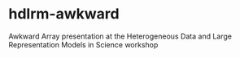 # hdlrm-awkward
Awkward Array presentation at the Heterogeneous Data and Large Representation Models in Science workshop
